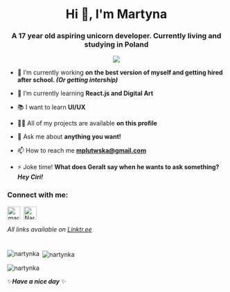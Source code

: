 <h1 align="center">Hi 👋, I'm Martyna</h1>
<h3 align="center">A 17 year old aspiring unicorn developer. Currently living and studying in Poland</h3>
<!-- <p align="left"> <img src="https://komarev.com/ghpvc/?username=nartynka&label=Views&color=50fa7b&style=flat" alt="nartynka" /> </p> -->
<p align="center"><img src="https://profile-counter.glitch.me/nartynka/count.svg"/></p>

- 🔭 I’m currently working **on the best version of myself and getting hired after school. _(Or getting intership)_**

- 🌱 I’m currently learning **React.js and Digital Art**

- 📚 I want to learn **UI/UX**

- 👨‍💻 All of my projects are available **on this profile**

- 💬 Ask me about **anything you want!**

- 📫 How to reach me **mplutwska@gmail.com**

- ⚡ Joke time! **What does Geralt say when he wants to ask something? _Hey Ciri!_**

<h3 align="left">Connect with me:</h3>
<p align="left">
 <a href="https://linkedin.com/in/martyna plutowska" target="blank"><img align="center" src="https://user-images.githubusercontent.com/57597187/147829342-9c0e68c6-756b-4f86-a3ff-09d85f057872.png" alt="martyna plutowska" height="30" width="30" /></a>&nbsp;
<a href="https://discord.gg/Nartyna#0362" target="blank"><img align="center" src="https://user-images.githubusercontent.com/57597187/147829337-f872ce95-f68f-4a32-8fd2-99507b631de1.png" alt="Nartyna#0362" height="30" width="30" /></a>
</p>

_All links available on [Linktr.ee](https://linktr.ee/Nartyna)_
<!-- <h3 align="left">Languages and Tools:</h3>
<p align="left">
 HTML/CSS/JavaScript/React.js
 
 Node.js/Express/MongoDB/
 
 Redux/Firebase/Sass
 
 Figma/Photoshop
 
 C++
</p> -->
# 
<p><img align="left" src="https://github-readme-stats.vercel.app/api/top-langs?username=nartynka&show_icons=true&theme=dracula&hide_border=true&locale=en&layout=compact" alt="nartynka" /></p>

<p>&nbsp;<img align="center" src="https://github-readme-stats.vercel.app/api?username=nartynka&show_icons=true&theme=dracula&hide_border=true&locale=en" alt="nartynka" /></p>

<p><img align="center" src="http://github-readme-streak-stats.herokuapp.com?user=nartynka&theme=dracula&hide_border=true&date_format=j%20M%5B%20Y%5D" alt="nartynka" /></p>

✨***Have a nice day*** ✨

